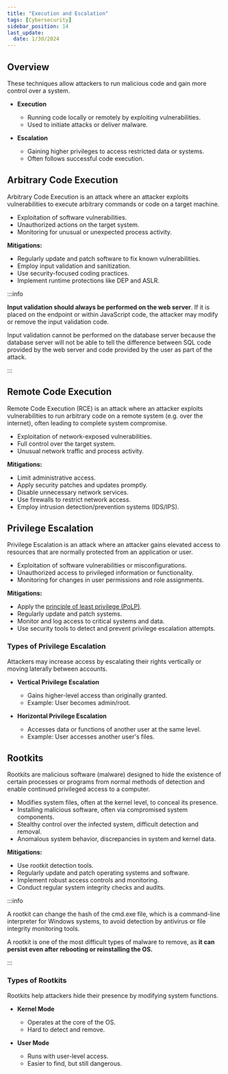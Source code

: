 ```yaml
---
title: "Execution and Escalation"
tags: [Cybersecurity]
sidebar_position: 14
last_update:
  date: 1/30/2024
---
```



## Overview


These techniques allow attackers to run malicious code and gain more control over a system.

- **Execution**

  - Running code locally or remotely by exploiting vulnerabilities.
  - Used to initiate attacks or deliver malware.

- **Escalation**

  - Gaining higher privileges to access restricted data or systems.
  - Often follows successful code execution.

## Arbitrary Code Execution

Arbitrary Code Execution is an attack where an attacker exploits vulnerabilities to execute arbitrary commands or code on a target machine.

- Exploitation of software vulnerabilities.
- Unauthorized actions on the target system.
- Monitoring for unusual or unexpected process activity.

**Mitigations:**

- Regularly update and patch software to fix known vulnerabilities.
- Employ input validation and sanitization.
- Use security-focused coding practices.
- Implement runtime protections like DEP and ASLR.

:::info 

**Input validation should always be performed on the web server**. If it is placed on the endpoint or within JavaScript code, the attacker may modify or remove the input validation code. 

Input validation cannot be performed on the database server because the database server will not be able to tell the difference between SQL code provided by the web server and code provided by the user as part of the attack.

:::


## Remote Code Execution

Remote Code Execution (RCE) is an attack where an attacker exploits vulnerabilities to run arbitrary code on a remote system (e.g. over the internet), often leading to complete system compromise.

- Exploitation of network-exposed vulnerabilities.
- Full control over the target system.
- Unusual network traffic and process activity.

**Mitigations:**

- Limit administrative access.
- Apply security patches and updates promptly.
- Disable unnecessary network services.
- Use firewalls to restrict network access.
- Employ intrusion detection/prevention systems (IDS/IPS).

## Privilege Escalation

Privilege Escalation is an attack where an attacker gains elevated access to resources that are normally protected from an application or user.

- Exploitation of software vulnerabilities or misconfigurations.
- Unauthorized access to privileged information or functionality.
- Monitoring for changes in user permissions and role assignments.

**Mitigations:**

- Apply the [principle of least privilege (PoLP)](/docs/007-Cybersecurity/006-Identity-and-Access-Management/005-IAM-Concepts.md#principle-of-least-privilege).
- Regularly update and patch systems.
- Monitor and log access to critical systems and data.
- Use security tools to detect and prevent privilege escalation attempts.


### Types of Privilege Escalation

Attackers may increase access by escalating their rights vertically or moving laterally between accounts.

- **Vertical Privilege Escalation**

  - Gains higher-level access than originally granted.
  - Example: User becomes admin/root.

- **Horizontal Privilege Escalation**

  - Accesses data or functions of another user at the same level.
  - Example: User accesses another user's files.

## Rootkits

Rootkits are malicious software (malware) designed to hide the existence of certain processes or programs from normal methods of detection and enable continued privileged access to a computer.

- Modifies system files, often at the kernel level, to conceal its presence.
- Installing malicious software, often via compromised system components.
- Stealthy control over the infected system, difficult detection and removal.
- Anomalous system behavior, discrepancies in system and kernel data.

**Mitigations:**

- Use rootkit detection tools.
- Regularly update and patch operating systems and software.
- Implement robust access controls and monitoring.
- Conduct regular system integrity checks and audits.


:::info 

A rootkit can change the hash of the cmd.exe file, which is a command-line interpreter for Windows systems, to avoid detection by antivirus or file integrity monitoring tools.

A rootkit is one of the most difficult types of malware to remove, as **it can persist even after rebooting or reinstalling the OS.**

:::


### Types of Rootkits

Rootkits help attackers hide their presence by modifying system functions.

- **Kernel Mode**

  - Operates at the core of the OS.
  - Hard to detect and remove.

- **User Mode**

  - Runs with user-level access.
  - Easier to find, but still dangerous.
